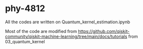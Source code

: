 # phy-4812

All the codes are written on Quantum_kernel_estimation.ipynb

Most of the code are modified from https://github.com/qiskit-community/qiskit-machine-learning/tree/main/docs/tutorials
from 03_quantum_kernel
